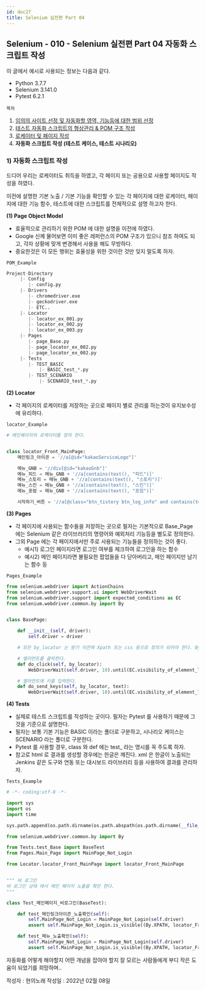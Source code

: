 ```yaml
---
id: doc27
title: Selenium 실전편 Part 04
---
```


## Selenium - 010 - Selenium 실전편 Part 04 자동화 스크립트 작성

이 글에서 예시로 사용되는 정보는 다음과 같다.

- Python 3.7.7
- Selenium 3.141.0
- Pytest 6.2.1





```목차```
1. [임의의 사이트 선정 및 자동화할 영역, 기능등에 대한 범위 선정](https://qa-linesong.netlify.app/docs/doc23)
2. [테스트 자동화 스크립트의 형상관리 & POM 구조 작성](https://qa-linesong.netlify.app/docs/doc24)
3. [로케이터 및 페이지 작성](https://qa-linesong.netlify.app/docs/doc26)
4. **자동화 스크립트 작성 (테스트 케이스, 테스트 시나리오)**
### 1) 자동화 스크립트 작성
드디어 우리는 로케이터도 취득을 하였고, 각 페이지 또는 공용으로 사용할 페이지도 작성을 하였다.

이전에 설명한 기본 노출 / 기본 기능을 확인할 수 있는 각 페이지에 대한 로케이터, 페이지에 대한 기능 함수, 테스트에 대한 스크립트를 전체적으로 설명 하고자 한다.





**(1) Page Object Model**

- 효울적으로 관리하기 위한 POM 에 대한 설명을 이전에 하였다.
- Google 신께 물어보면 이미 좋은 레퍼런스의 POM 구조가 있으니 참조 하여도 되고, 각자 상황에 맞게 변경해서 사용을 해도 무방하다.
- 중요한것은 이 모든 행위는 효율성을 위한 것이란 것만 잊지 말도록 하자.



```POM_Example```

```python
Project-Directory
     |- Config
		|- config.py
     |- Drivers
		|- chromedriver.exe
		|- geckodriver.exe
		|- ETC..
     |- Locator
		|- locator_ex_001.py
		|- locator_ex_002.py
		|- locator_ex_003.py
     |- Pages
		|- page_Base.py
		|- page_locator_ex_002.py
		|- page_locator_ex_002.py
     |- Tests
    	|- TEST_BASIC
        	|- BASIC_test_*.py
        |- TEST_SCENARIO
        	|- SCENARIO_test_*.py
```





**(2) Locator**

- 각 페이지의 로케이터를 저장하는 곳으로 페이지 별로 관리를 하는것이 유지보수성에 유리하다.



```locator_Example```

```python
# 메인페이지의 로케이터를 정의 한다.


class locator_Front_MainPage:
    메인링크_아이콘 = '//a[@id="kakaoServiceLogo"]'

    메뉴_GNB = '//div[@id="kakaoGnb"]'
    메뉴_피드 = 메뉴_GNB + '//a[contains(text(), "피드")]'
    메뉴_스토리 = 메뉴_GNB + '//a[contains(text(), "스토리")]'
    메뉴_스킨 = 메뉴_GNB + '//a[contains(text(), "스킨")]'
    메뉴_포럼 = 메뉴_GNB + '//a[contains(text(), "포험")]'

    시작하기_버튼 = '//a[@class="btn_tistory btn_log_info" and contains(text(), "시작하기")]'
```





**(3) Pages**

- 각 페이지에 사용되는 함수들을 저장하는 곳으로 필자는 기본적으로 Base_Page 에는 Selenium 같은 라이브러리의 명령어와 예외처리 기능등을 별도로 정의한다.
- 그외 Page 에는 각 페이지에서만 주로 사용되는 기능들을 정의하는 것이 좋다.
  - 예시1) 로그인 페이지라면 로그인 여부를 체크하여 로그인을 하는 함수
  - 예시2) 메인 페이지라면 불필요한 팝업들을 다 닫아버리고, 메인 페이지만 남기는 함수 등



```Pages_Example```

```python
from selenium.webdriver import ActionChains
from selenium.webdriver.support.ui import WebDriverWait
from selenium.webdriver.support import expected_conditions as EC
from selenium.webdriver.common.by import By


class BasePage:

    def __init__(self, driver):
        self.driver = driver

    # 모든 by_locator 는 받기 이전에 Xpath 또는 css 등으로 정의가 되어야 한다. By 를 사용 하던가 Web driver 를 사용 하여 정의

    # 엘러먼트를 클릭한다.
    def do_click(self, by_locator):
        WebDriverWait(self.driver, 10).until(EC.visibility_of_element_located(by_locator)).click()

    # 엘러먼트에 키를 입력한다.
    def do_send_keys(self, by_locator, text):
        WebDriverWait(self.driver, 10).until(EC.visibility_of_element_located(by_locator)).send_keys(text)
```





**(4) Tests**

- 실제로 테스트 스크립트를 작성하는 곳이다. 필자는 Pytest 를 사용하기 때문에 그것을 기준으로 설명한다.
- 필자는 보통 기본 기능은 BASIC 이라는 폴더로 구분하고, 시나리오 케이스는 SCENARIO 라는 폴더로 구분한다.
- Pytest 를 사용할 경우, class 와 def 에는 test_ 라는 명시를 꼭 주도록 하자.
- 참고로 html 로 결과를 생성할 경우에는 한글은 깨진다. xml 은 한글이 노출되는 Jenkins 같은 도구와 연동 또는 대시보드 라이브러리 등을 사용하여 결과를 관리하자.



```Tests_Example```

```python
# -*- coding:utf-8 -*-

import sys
import os
import time

sys.path.append(os.path.dirname(os.path.abspath(os.path.dirname(__file__))))

from selenium.webdriver.common.by import By

from Tests.test_Base import BaseTest
from Pages.Main_Page import MainPage_Not_Login

from Locator.locator_Front_MainPage import locator_Front_MainPage


""" 비 로그인
비 로그인 상태 에서 메인 페이지 노출을 확인 한다.
"""

class Test_메인페이지_비로그인(BaseTest):

    def test_메인링크아이콘_노출확인(self):
        self.MainPage_Not_Login = MainPage_Not_Login(self.driver)
        assert self.MainPage_Not_Login.is_visible((By.XPATH, locator_Front_MainPage.메인링크_아이콘), 3)

    def test_메뉴_노출확인(self):
        self.MainPage_Not_Login = MainPage_Not_Login(self.driver)
        assert self.MainPage_Not_Login.is_visible((By.XPATH, locator_Front_MainPage.메뉴_피드), 3)
```



자동화를 어떻게 해야할지 어떤 개념을 잡아야 할지 잘 모르는 사람들에게 부디 작은 도움이 되었기를 희망하며..







작성자 : 현의노래
작성일 : 2022년 02월 08일